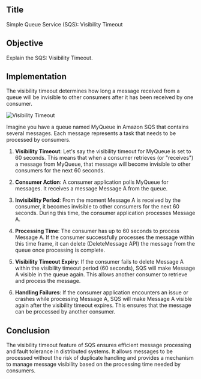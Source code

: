 ## Title
Simple Queue Service (SQS): Visibility Timeout


## Objective
Explain the SQS: Visibility Timeout.


## Implementation
The visibility timeout determines how long a message received from a queue will be invisible to other consumers after it has been received by one consumer.

![Visibility Timeout](./AWS-Labs/Application%20Integration/SQS%3A%20Visibility%20Timeout/visibility%20timeout.png)

Imagine you have a queue named MyQueue in Amazon SQS that contains several messages. Each message represents a task that needs to be processed by consumers.

1. **Visibility Timeout**: Let's say the visibility timeout for MyQueue is set to 60 seconds. This means that when a consumer retrieves (or "receives") a message from MyQueue, that message will become invisible to other consumers for the next 60 seconds.

2. **Consumer Action**: A consumer application polls MyQueue for messages. It receives a message Message A from the queue.

3. **Invisibility Period**: From the moment Message A is received by the consumer, it becomes invisible to other consumers for the next 60 seconds. During this time, the consumer application processes Message A.

4. **Processing Time**: The consumer has up to 60 seconds to process Message A. If the consumer successfully processes the message within this time frame, it can delete (DeleteMessage API) the message from the queue once processing is complete.

5. **Visibility Timeout Expiry**: If the consumer fails to delete Message A within the visibility timeout period (60 seconds), SQS will make Message A visible in the queue again. This allows another consumer to retrieve and process the message.

6. **Handling Failures**: If the consumer application encounters an issue or crashes while processing Message A, SQS will make Message A visible again after the visibility timeout expires. This ensures that the message can be processed by another consumer.


## Conclusion
The visibility timeout feature of SQS ensures efficient message processing and fault tolerance in distributed systems. It allows messages to be processed without the risk of duplicate handling and provides a mechanism to manage message visibility based on the processing time needed by consumers.




